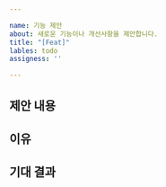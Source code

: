 ```yaml
---

name: 기능 제안
about: 새로운 기능이나 개선사항을 제안합니다.
title: "[Feat]"
lables: todo
assigness: ''

---
```


## 제안 내용
<!-- 어떤 기능을 제안하는지 자세히 설명해주세요 -->


## 이유
<!-- 이 기능이 왜 필요한지, 어떤 문제를 해결하는지 설명해주세요 -->


## 기대 결과
<!-- 어떤 결과를 기대하는지 설명해주세요 -->